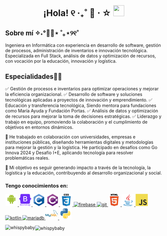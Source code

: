 <h1 align="center">¡Hola! ୧ ‧₊˚ 🍓 ⋅ ☆ <img src="https://media.giphy.com/media/hvRJCLFzcasrR4ia7z/giphy.gif" width="35px" height="35px"></h1>

## Sobre mí ✧˖°🌷📎⋆ ˚｡⋆୨୧˚

Ingeniera en Informática con experiencia en desarrollo de software, gestión de procesos, administración de inventarios e innovación tecnológica. Especializada en Full Stack, análisis de datos y optimización de recursos, con vocación por la educación, innovación y logística.

##  Especialidades🧮✨
✅ Gestión de procesos e inventarios para optimizar operaciones y mejorar la eficiencia organizacional.
✅ Desarrollo de software y soluciones tecnológicas aplicadas a proyectos de innovación y emprendimiento.
✅ Educación y transferencia tecnológica, Siendo mentora  para  fundaciones como María Ayuda y Fundación Portas.
✅ Análisis de datos y optimización de recursos para mejorar la toma de decisiones estratégicas.
✅ Liderazgo y trabajo en equipo, promoviendo la colaboración y el cumplimiento de objetivos en entornos dinámicos.

🔹 He trabajado en colaboración con universidades, empresas e instituciones públicas, diseñando herramientas digitales y metodologías para mejorar la gestión y la logística. He participado en desafíos como Go Innova 2024 y Desafío I+E, aplicando tecnología para resolver problemáticas reales.

🚀 Mi objetivo es seguir generando impacto a través de la tecnología, la logística y la educación, contribuyendo al desarrollo organizacional y social.

<h3 align="left">Tengo conocimientos en:</h3>
<p align="left"> 
  <a href="https://developer.android.com" target="_blank" rel="noreferrer"> 
    <img src="https://raw.githubusercontent.com/devicons/devicon/master/icons/android/android-original-wordmark.svg" alt="android" width="40" height="40"/> 
  </a> 
  <a href="https://getbootstrap.com" target="_blank" rel="noreferrer"> 
    <img src="https://raw.githubusercontent.com/devicons/devicon/master/icons/bootstrap/bootstrap-plain-wordmark.svg" alt="bootstrap" width="40" height="40"/> 
  </a> 
  <a href="https://www.cprogramming.com/" target="_blank" rel="noreferrer"> 
    <img src="https://raw.githubusercontent.com/devicons/devicon/master/icons/c/c-original.svg" alt="c" width="40" height="40"/> 
  </a> 
  <a href="https://www.w3schools.com/cs/" target="_blank" rel="noreferrer"> 
    <img src="https://raw.githubusercontent.com/devicons/devicon/master/icons/csharp/csharp-original.svg" alt="csharp" width="40" height="40"/> 
  </a> 
  <a href="https://www.w3schools.com/css/" target="_blank" rel="noreferrer"> 
    <img src="https://raw.githubusercontent.com/devicons/devicon/master/icons/css3/css3-original-wordmark.svg" alt="css3" width="40" height="40"/> 
  </a> 
  <a href="https://firebase.google.com/" target="_blank" rel="noreferrer"> 
    <img src="https://www.vectorlogo.zone/logos/firebase/firebase-icon.svg" alt="firebase" width="40" height="40"/> 
  </a> 
  <a href="https://git-scm.com/" target="_blank" rel="noreferrer"> 
    <img src="https://www.vectorlogo.zone/logos/git-scm/git-scm-icon.svg" alt="git" width="40" height="40"/> 
  </a> 
  <a href="https://www.w3.org/html/" target="_blank" rel="noreferrer"> 
    <img src="https://raw.githubusercontent.com/devicons/devicon/master/icons/html5/html5-original-wordmark.svg" alt="html5" width="40" height="40"/> 
  </a> 
  <a href="https://www.java.com" target="_blank" rel="noreferrer"> 
    <img src="https://raw.githubusercontent.com/devicons/devicon/master/icons/java/java-original.svg" alt="java" width="40" height="40"/> 
  </a> 
  <a href="https://developer.mozilla.org/en-US/docs/Web/JavaScript" target="_blank" rel="noreferrer"> 
    <img src="https://raw.githubusercontent.com/devicons/devicon/master/icons/javascript/javascript-original.svg" alt="javascript" width="40" height="40"/> 
  </a> 
  <a href="https://kotlinlang.org" target="_blank" rel="noreferrer"> 
    <img src="https://www.vectorlogo.zone/logos/kotlinlang/kotlinlang-icon.svg" alt="kotlin" width="40" height="40"/> 
  </a> 
  <a href="https://mariadb.org/" target="_blank" rel="noreferrer"> 
    <img src="https://www.vectorlogo.zone/logos/mariadb/mariadb-icon.svg" alt="mariadb" width="40" height="40"/> 
  </a> 
  <a href="https://www.mysql.com/" target="_blank" rel="noreferrer"> 
    <img src="https://raw.githubusercontent.com/devicons/devicon/master/icons/mysql/mysql-original-wordmark.svg" alt="mysql" width="40" height="40"/> 
  </a> 
  <a href="https://www.python.org" target="_blank" rel="noreferrer"> 
    <img src="https://raw.githubusercontent.com/devicons/devicon/master/icons/python/python-original.svg" alt="python" width="40" height="40"/> 
  </a> 
</p>




<p><img align="left" src="https://github-readme-stats.vercel.app/api/top-langs?username=whispybaby&show_icons=true&locale=es&layout=compact" alt="whispybaby" /></p>

<p><img align="center" src="https://github-readme-stats.vercel.app/api?username=whispybaby&show_icons=true&locale=es" alt="whispybaby" /></p>
